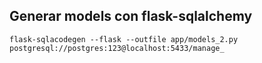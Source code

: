 ## Generar models con flask-sqlalchemy
```
flask-sqlacodegen --flask --outfile app/models_2.py postgresql://postgres:123@localhost:5433/manage_
```